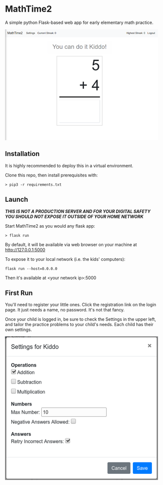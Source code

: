 # MathTime2

A simple python Flask-based web app for early elementary math practice.

![Main Screen](https://raw.githubusercontent.com/quigley6/MathTime2/master/doc/main_screen.png?token=ACQXGN6RQSNY3HORRQNTAY27CMYJU)

## Installation

It is highly recommended to deploy this in a virtual environment. 

Clone this repo, then install prerequisites with:

```
> pip3 -r requirements.txt
```

## Launch

***THIS IS NOT A PRODUCTION SERVER AND FOR YOUR DIGITAL SAFETY YOU SHOULD NOT EXPOSE IT OUTSIDE OF YOUR HOME NETWORK***

Start MathTime2 as you would any flask app:
```
> flask run
```

By default, it will be available via web browser on your machine at http://127.0.0.1:5000

To expose it to your local network (i.e. the kids' computers):
```
flask run --host=0.0.0.0
```
Then it's available at \<your network ip>:5000

## First Run

You'll need to register your little ones. Click the registration link on the login page. It just needs a name, no password. It's not that fancy. 

Once your child is logged in, be sure to check the Settings in the upper left, and tailor the practice problems to your child's needs. Each child has their own settings.

![Settings](https://raw.githubusercontent.com/quigley6/MathTime2/master/doc/settings.png?token=ACQXGN5NKMEEJELYZCUTF227CMYSY)
